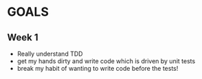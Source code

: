 # GOALS

## Week 1

* Really understand TDD
* get my hands dirty and write code which is driven by unit tests
* break my habit of wanting to write code before the tests!
